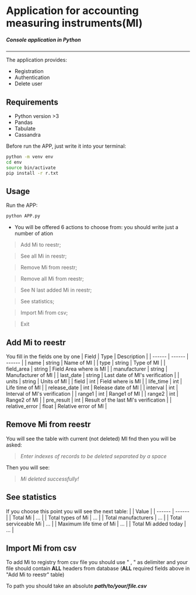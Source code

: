 # Application for accounting measuring instruments(MI)
##### _Console application in Python_
_________________________
The application provides:

- Registration
- Authentication
- Delete user

## Requirements

- Python version >3
- Pandas
- Tabulate
- Cassandra

Before run the APP, just write it into your terminal:

```sh
python -m venv env
cd env
source bin/activate
pip install -r r.txt
```

## Usage

Run the APP:

```sh
python APP.py
```

- You will be offered 6 actions to choose from:
you should write just a number of ation
> Add Mi to reestr;

> See all Mi in reestr;

> Remove Mi from reestr;

> Remove all Mi from reestr;

> See N last added Mi in reestr;

> See statistics;

> Import Mi from csv;

> Exit


## Add Mi to reestr
You fill in the fields one by one
| Field | Type | Description |
| ------ | ------ | ------ |
| name | string | Name of MI |
| type | string | Type of MI |
| field_area | string | Field Area where is MI |
| manufacturer | string | Manufacturer of MI |
| last_date | string | Last date of MI's verification |
| units | string | Units of MI |
| field | int | Field where is MI |
| life_time | int | Life time of MI |
| release_date | int | Release date of MI |
| interval | int | Interval of MI's verification |
| range1 | int | Range1 of MI |
| range2 | int | Range2 of MI |
| pre_result | int | Result of the last MI's verification |
| relative_error | float | Relative error of MI |

## Remove Mi from reestr
You will see the table with current (not deleted) MI fnd then you will be asked:
> _Enter indexes of records to be deleted separated by a space_

Then you will see:
> _Mi deleted successfully!_

## See statistics
If you choose this point you will see the next table:
| | Value |
| ------ | ------ |
| Total Mi | ... |
| Total types of Mi | ... |
| Total manufacturers | ... |
| Total serviceable Mi | ... |
| Maximum life time of Mi | ... |
| Total Mi added today | ... |

## Import Mi from csv
To add Mi to registry from csv file you should use "  ,  " as delimiter and your file should contain **ALL** headers from database (**ALL** required fields above in "Add Mi to reestr" table)

To path you should take an absolute _**path/to/your/file.csv**_